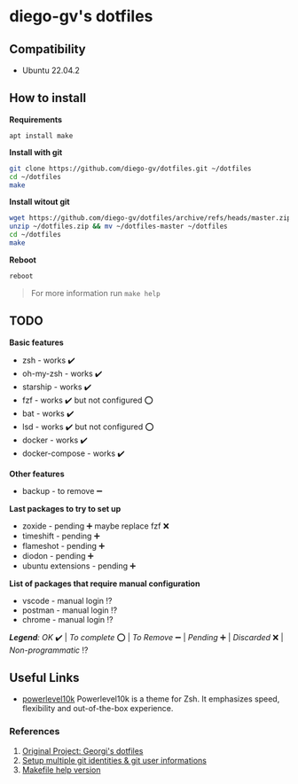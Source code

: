 # diego-gv's dotfiles

## Compatibility
- Ubuntu 22.04.2

## How to install

**Requirements**
```
apt install make
```

**Install with git**
```sh
git clone https://github.com/diego-gv/dotfiles.git ~/dotfiles
cd ~/dotfiles
make
```

**Install witout git**
```sh
wget https://github.com/diego-gv/dotfiles/archive/refs/heads/master.zip -O ~/dotfiles.zip
unzip ~/dotfiles.zip && mv ~/dotfiles-master ~/dotfiles
cd ~/dotfiles
make
```

**Reboot**
```sh
reboot
```

> For more information run `make help`

## TODO

**Basic features**
- zsh - works :heavy_check_mark:
- oh-my-zsh - works :heavy_check_mark:
- starship - works :heavy_check_mark:
- fzf - works :heavy_check_mark: but not configured :o:
- bat - works :heavy_check_mark:
- lsd - works :heavy_check_mark: but not configured :o:
- docker - works :heavy_check_mark:
- docker-compose - works :heavy_check_mark:

**Other features**
- backup - to remove :heavy_minus_sign:

**Last packages to try to set up**
- zoxide - pending :heavy_plus_sign: maybe replace fzf :x:
- timeshift - pending :heavy_plus_sign:
- flameshot - pending :heavy_plus_sign:
- diodon - pending :heavy_plus_sign:
- ubuntu extensions - pending :heavy_plus_sign:

**List of packages that require manual configuration**
- vscode - manual login :interrobang:
- postman - manual login :interrobang:
- chrome - manual login :interrobang:

_**Legend**:_ _OK_ :heavy_check_mark: | _To complete_ :o: | _To Remove_ :heavy_minus_sign: | _Pending_ :heavy_plus_sign: | _Discarded_ :x: | _Non-programmatic_ :interrobang:

## Useful Links

- [powerlevel10k] Powerlevel10k is a theme for Zsh. It emphasizes speed,
flexibility and out-of-the-box experience.

[powerlevel10k]: https://github.com/romkatv/powerlevel10k "Powerlevel10k"

### References

1. [Original Project: Georgi's dotfiles](https://github.com/georgijd/dotfiles)
2. [Setup multiple git identities & git user informations](https://gist.github.com/bgauduch/06a8c4ec2fec8fef6354afe94358c89e)
3. [Makefile help version](https://gist.github.com/prwhite/8168133?permalink_comment_id=2833138#gistcomment-2833138)
